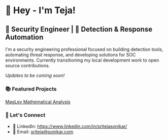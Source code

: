 # 👋 Hey - I'm Teja!

## 🔐 Security Engineer | 🤖 Detection & Response Automation

I'm a security engineering professional focused on building detection tools, automating threat response, and developing solutions for SOC environments. Currently transitioning my local development work to open source contributions.

*Updates to be coming soon!*

### 📚 Featured Projects
[MagLev Mathematical Analysis](https://github.com/teja-sonik/maglev-transport-physics)

### 🤝 Let's Connect

- 💼 LinkedIn: https://www.linkedin.com/in/sritejasonikar/
- 📧 Email: sriteja@sonikar.com


<!--
**teja-sonik/teja-sonik** is a ✨ _special_ ✨ repository because its `README.md` (this file) appears on your GitHub profile.

Here are some ideas to get you started:

- 🔭 I’m currently working on ...
- 🌱 I’m currently learning ...
- 👯 I’m looking to collaborate on ...
- 🤔 I’m looking for help with ...
- 💬 Ask me about ...
- 📫 How to reach me: ...
- 😄 Pronouns: ...
- ⚡ Fun fact: ...
-->
